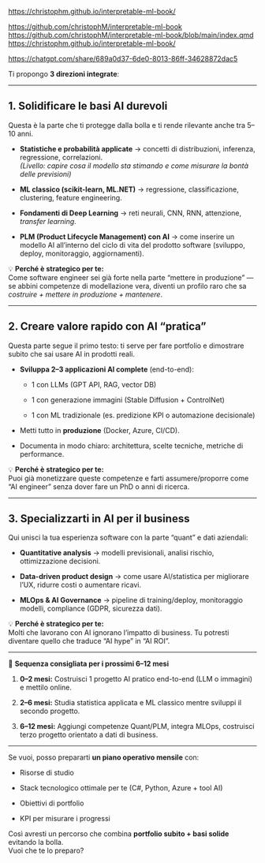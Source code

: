 

https://christophm.github.io/interpretable-ml-book/

https://github.com/christophM/interpretable-ml-book
https://github.com/christophM/interpretable-ml-book/blob/main/index.qmd
https://christophm.github.io/interpretable-ml-book/



https://chatgpt.com/share/689a0d37-6de0-8013-86ff-34628872dac5

Ti propongo **3 direzioni integrate**:

---

## **1. Solidificare le basi AI durevoli**

Questa è la parte che ti protegge dalla bolla e ti rende rilevante anche tra 5–10 anni.

- **Statistiche e probabilità applicate** → concetti di distribuzioni, inferenza, regressione, correlazioni.  
    _(Livello: capire cosa il modello sta stimando e come misurare la bontà delle previsioni)_
    
- **ML classico (scikit-learn, ML.NET)** → regressione, classificazione, clustering, feature engineering.
    
- **Fondamenti di Deep Learning** → reti neurali, CNN, RNN, attenzione, _transfer learning_.
    
- **PLM (Product Lifecycle Management) con AI** → come inserire un modello AI all’interno del ciclo di vita del prodotto software (sviluppo, deploy, monitoraggio, aggiornamenti).
    

💡 **Perché è strategico per te:**  
Come software engineer sei già forte nella parte “mettere in produzione” — se abbini competenze di modellazione vera, diventi un profilo raro che sa _costruire + mettere in produzione + mantenere_.

---

## **2. Creare valore rapido con AI “pratica”**

Questa parte segue il primo testo: ti serve per fare portfolio e dimostrare subito che sai usare AI in prodotti reali.

- **Sviluppa 2–3 applicazioni AI complete** (end-to-end):
    
    - 1 con LLMs (GPT API, RAG, vector DB)
        
    - 1 con generazione immagini (Stable Diffusion + ControlNet)
        
    - 1 con ML tradizionale (es. predizione KPI o automazione decisionale)
        
- Metti tutto in **produzione** (Docker, Azure, CI/CD).
    
- Documenta in modo chiaro: architettura, scelte tecniche, metriche di performance.
    

💡 **Perché è strategico per te:**  
Puoi già monetizzare queste competenze e farti assumere/proporre come “AI engineer” senza dover fare un PhD o anni di ricerca.

---

## **3. Specializzarti in AI per il business**

Qui unisci la tua esperienza software con la parte “quant” e dati aziendali:

- **Quantitative analysis** → modelli previsionali, analisi rischio, ottimizzazione decisioni.
    
- **Data-driven product design** → come usare AI/statistica per migliorare l’UX, ridurre costi o aumentare ricavi.
    
- **MLOps & AI Governance** → pipeline di training/deploy, monitoraggio modelli, compliance (GDPR, sicurezza dati).
    

💡 **Perché è strategico per te:**  
Molti che lavorano con AI ignorano l’impatto di business. Tu potresti diventare quello che traduce “AI hype” in “AI ROI”.

---

📌 **Sequenza consigliata per i prossimi 6–12 mesi**

1. **0–2 mesi:** Costruisci 1 progetto AI pratico end-to-end (LLM o immagini) e mettilo online.
    
2. **2–6 mesi:** Studia statistica applicata e ML classico mentre sviluppi il secondo progetto.
    
3. **6–12 mesi:** Aggiungi competenze Quant/PLM, integra MLOps, costruisci terzo progetto orientato a dati di business.
    

---

Se vuoi, posso prepararti **un piano operativo mensile** con:

- Risorse di studio
    
- Stack tecnologico ottimale per te (C#, Python, Azure + tool AI)
    
- Obiettivi di portfolio
    
- KPI per misurare i progressi
    

Così avresti un percorso che combina **portfolio subito + basi solide** evitando la bolla.  
Vuoi che te lo preparo?